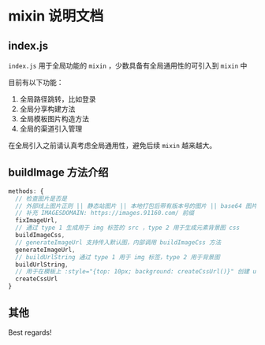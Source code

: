 # mixin 说明文档

## index.js

`index.js` 用于全局功能的 `mixin` ，少数具备有全局通用性的可引入到 `mixin` 中

目前有以下功能：

1. 全局路径跳转，比如登录
2. 全局分享构建方法
3. 全局模板图片构造方法
4. 全局的渠道引入管理

在全局引入之前请认真考虑全局通用性，避免后续 `mixin` 越来越大。

## buildImage 方法介绍

```js
methods: {
  // 检查图片是否是
  // 外部线上图片正则 || 静态站图片 || 本地打包后带有版本号的图片 || base64 图片
  // 补充 IMAGESDOMAIN: https://images.91160.com/ 前缀
  fixImageUrl,
  // 通过 type 1 生成用于 img 标签的 src ，type 2 用于生成元素背景图 css
  buildImageCss,
  // generateImageUrl 支持传入默认图，内部调用 buildImageCss 方法
  generateImageUrl,
  // buildUrlString 通过 type 1 用于 img 标签，type 2 用于背景图
  buildUrlString,
  // 用于在模板上 :style="{top: 10px; background: createCssUrl()}" 创建 url('xxx.jpg')，内部调用 buildUrlString
  createCssUrl
}

```

## 其他

Best regards!
